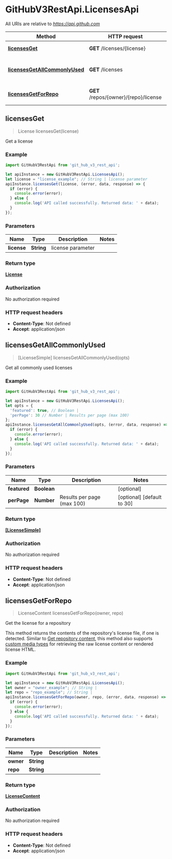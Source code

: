 # GitHubV3RestApi.LicensesApi

All URIs are relative to *https://api.github.com*

Method | HTTP request | Description
------------- | ------------- | -------------
[**licensesGet**](LicensesApi.md#licensesGet) | **GET** /licenses/{license} | Get a license
[**licensesGetAllCommonlyUsed**](LicensesApi.md#licensesGetAllCommonlyUsed) | **GET** /licenses | Get all commonly used licenses
[**licensesGetForRepo**](LicensesApi.md#licensesGetForRepo) | **GET** /repos/{owner}/{repo}/license | Get the license for a repository



## licensesGet

> License licensesGet(license)

Get a license

### Example

```javascript
import GitHubV3RestApi from 'git_hub_v3_rest_api';

let apiInstance = new GitHubV3RestApi.LicensesApi();
let license = "license_example"; // String | license parameter
apiInstance.licensesGet(license, (error, data, response) => {
  if (error) {
    console.error(error);
  } else {
    console.log('API called successfully. Returned data: ' + data);
  }
});
```

### Parameters


Name | Type | Description  | Notes
------------- | ------------- | ------------- | -------------
 **license** | **String**| license parameter | 

### Return type

[**License**](License.md)

### Authorization

No authorization required

### HTTP request headers

- **Content-Type**: Not defined
- **Accept**: application/json


## licensesGetAllCommonlyUsed

> [LicenseSimple] licensesGetAllCommonlyUsed(opts)

Get all commonly used licenses

### Example

```javascript
import GitHubV3RestApi from 'git_hub_v3_rest_api';

let apiInstance = new GitHubV3RestApi.LicensesApi();
let opts = {
  'featured': true, // Boolean | 
  'perPage': 30 // Number | Results per page (max 100)
};
apiInstance.licensesGetAllCommonlyUsed(opts, (error, data, response) => {
  if (error) {
    console.error(error);
  } else {
    console.log('API called successfully. Returned data: ' + data);
  }
});
```

### Parameters


Name | Type | Description  | Notes
------------- | ------------- | ------------- | -------------
 **featured** | **Boolean**|  | [optional] 
 **perPage** | **Number**| Results per page (max 100) | [optional] [default to 30]

### Return type

[**[LicenseSimple]**](LicenseSimple.md)

### Authorization

No authorization required

### HTTP request headers

- **Content-Type**: Not defined
- **Accept**: application/json


## licensesGetForRepo

> LicenseContent licensesGetForRepo(owner, repo)

Get the license for a repository

This method returns the contents of the repository&#39;s license file, if one is detected.  Similar to [Get repository content](https://developer.github.com/v3/repos/contents/#get-repository-content), this method also supports [custom media types](https://developer.github.com/v3/repos/contents/#custom-media-types) for retrieving the raw license content or rendered license HTML.

### Example

```javascript
import GitHubV3RestApi from 'git_hub_v3_rest_api';

let apiInstance = new GitHubV3RestApi.LicensesApi();
let owner = "owner_example"; // String | 
let repo = "repo_example"; // String | 
apiInstance.licensesGetForRepo(owner, repo, (error, data, response) => {
  if (error) {
    console.error(error);
  } else {
    console.log('API called successfully. Returned data: ' + data);
  }
});
```

### Parameters


Name | Type | Description  | Notes
------------- | ------------- | ------------- | -------------
 **owner** | **String**|  | 
 **repo** | **String**|  | 

### Return type

[**LicenseContent**](LicenseContent.md)

### Authorization

No authorization required

### HTTP request headers

- **Content-Type**: Not defined
- **Accept**: application/json

